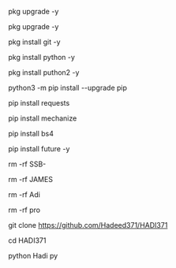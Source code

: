 pkg upgrade -y 

 pkg upgrade -y 

 pkg install git -y 

 pkg install python -y

 pkg install puthon2 -y 

 python3 -m pip install --upgrade pip 

 pip install requests 

 pip install mechanize 

 pip install bs4 

 pip install future -y



 

 rm -rf SSB-

 rm -rf JAMES

 rm -rf Adi

 rm -rf pro

git clone https://github.com/Hadeed371/HADI371

cd HADI371

python Hadi py
